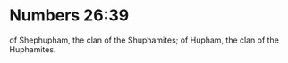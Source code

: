 # Numbers 26:39

of Shephupham, the clan of the Shuphamites; of Hupham, the clan of the Huphamites.
